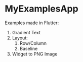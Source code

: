 # MyExamplesApp
Examples made in Flutter:

1. Gradient Text
2. Layout:
   1. Row/Column
   2. Baseline
3. Widget to PNG Image